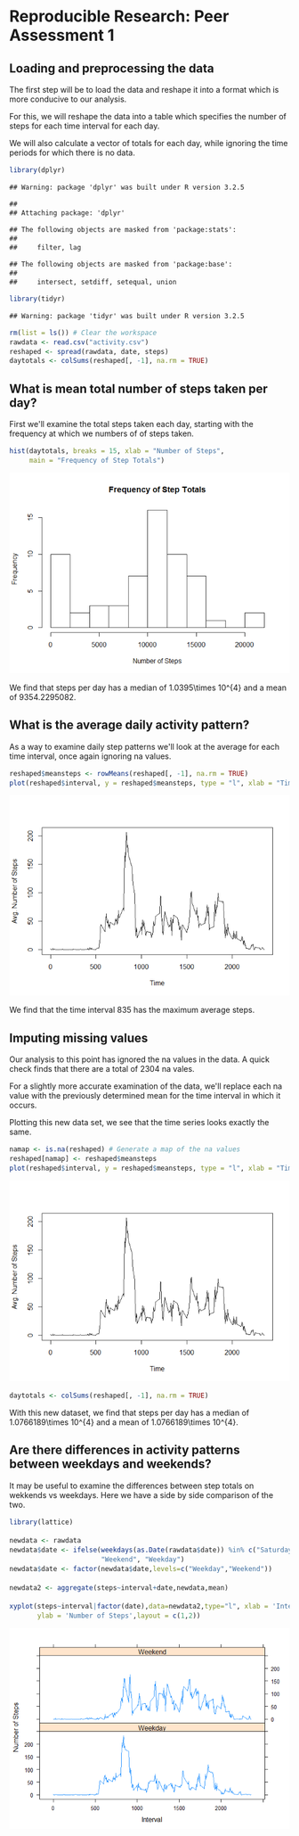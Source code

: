 # Reproducible Research: Peer Assessment 1


## Loading and preprocessing the data

The first step will be to load the data and reshape it into a format which is more conducive to our analysis. 

For this, we will reshape the data into a table which specifies the number of steps for each time interval for each day. 

We will also calculate a vector of totals for each day, while ignoring the time periods for which there is no data.



```r
library(dplyr)
```

```
## Warning: package 'dplyr' was built under R version 3.2.5
```

```
## 
## Attaching package: 'dplyr'
```

```
## The following objects are masked from 'package:stats':
## 
##     filter, lag
```

```
## The following objects are masked from 'package:base':
## 
##     intersect, setdiff, setequal, union
```

```r
library(tidyr)
```

```
## Warning: package 'tidyr' was built under R version 3.2.5
```

```r
rm(list = ls()) # Clear the workspace
rawdata <- read.csv("activity.csv")
reshaped <- spread(rawdata, date, steps)
daytotals <- colSums(reshaped[, -1], na.rm = TRUE)
```



## What is mean total number of steps taken per day?

First we'll examine the total steps taken each day, starting with the frequency at which we numbers of of steps taken.


```r
hist(daytotals, breaks = 15, xlab = "Number of Steps", 
     main = "Frequency of Step Totals")
```

![](PA1_template_files/figure-html/unnamed-chunk-2-1.png)<!-- -->

We find that steps per day has a median of 1.0395\times 10^{4} and a mean of 9354.2295082.


## What is the average daily activity pattern?

As a way to examine daily step patterns we'll look at the average for each time interval, once again ignoring na values.


```r
reshaped$meansteps <- rowMeans(reshaped[, -1], na.rm = TRUE)
plot(reshaped$interval, y = reshaped$meansteps, type = "l", xlab = "Time", ylab = "Avg. Number of Steps")
```

![](PA1_template_files/figure-html/unnamed-chunk-3-1.png)<!-- -->

We find that the time interval 835 has the maximum average steps.


## Imputing missing values

Our analysis to this point has ignored the na values in the data. A quick check finds that there are a total of 2304 na vales.

For a slightly more accurate examination of the data, we'll replace each na value with the previously determined mean for the time interval in which it occurs.

Plotting this new data set, we see that the time series looks exactly the same.


```r
namap <- is.na(reshaped) # Generate a map of the na values
reshaped[namap] <- reshaped$meansteps
plot(reshaped$interval, y = reshaped$meansteps, type = "l", xlab = "Time", ylab = "Avg. Number of Steps")
```

![](PA1_template_files/figure-html/unnamed-chunk-4-1.png)<!-- -->

```r
daytotals <- colSums(reshaped[, -1], na.rm = TRUE)
```

With this new dataset, we find that steps per day has a median of 1.0766189\times 10^{4} and a mean of 1.0766189\times 10^{4}.


## Are there differences in activity patterns between weekdays and weekends?

It may be useful to examine the differences between step totals on wekkends vs weekdays. Here we have a side by side comparison of the two.


```r
library(lattice)

newdata <- rawdata
newdata$date <- ifelse(weekdays(as.Date(rawdata$date)) %in% c("Saturday", "Sunday"), 
                       "Weekend", "Weekday")
newdata$date <- factor(newdata$date,levels=c("Weekday","Weekend"))

newdata2 <- aggregate(steps~interval+date,newdata,mean)

xyplot(steps~interval|factor(date),data=newdata2,type="l", xlab = 'Interval', 
       ylab = 'Number of Steps',layout = c(1,2))
```

![](PA1_template_files/figure-html/unnamed-chunk-5-1.png)<!-- -->
